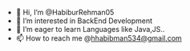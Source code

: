 - 👋 Hi, I’m @HabiburRehman05
- 👀 I’m interested in BackEnd Development
- 🌱 I’m eager to learn Languages like Java,JS..
- 📫 How to reach me @hhabibman534@gmail.com

<!---
HabiburRehman05/HabiburRehman05 is a ✨ special ✨ repository because its `README.md` (this file) appears on your GitHub profile.
You can click the Preview link to take a look at your changes.
--->
